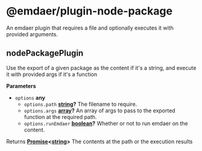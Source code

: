 <!--
  This file was generated by emdaer

  Its template can be found at .emdaer/README.emdaer.md
-->

<h1 id="-emdaer-plugin-node-package">@emdaer/plugin-node-package</h1>
<p>An emdaer plugin that requires a file and optionally executes it with provided arguments.</p>
<!-- Generated by documentation.js. Update this documentation by updating the source code. -->
<h2 id="nodepackageplugin">nodePackagePlugin</h2>
<p>Use the export of a given package as the content if it&#39;s a string,
and execute it with provided args if it&#39;s a function</p>
<p><strong>Parameters</strong></p>
<ul>
<li><code>options</code> <strong>any</strong> <ul>
<li><code>options.path</code> <strong><a href="https://developer.mozilla.org/en-US/docs/Web/JavaScript/Reference/Global_Objects/String">string</a>?</strong> The filename to require.</li>
<li><code>options.args</code> <strong><a href="https://developer.mozilla.org/en-US/docs/Web/JavaScript/Reference/Global_Objects/Array">array</a>?</strong> An array of args to pass to the exported function at the required path.</li>
<li><code>options.runEmdaer</code> <strong><a href="https://developer.mozilla.org/en-US/docs/Web/JavaScript/Reference/Global_Objects/Boolean">boolean</a>?</strong> Whether or not to run emdaer on the content.</li>
</ul>
</li>
</ul>
<p>Returns <strong><a href="https://developer.mozilla.org/en-US/docs/Web/JavaScript/Reference/Global_Objects/Promise">Promise</a>&lt;<a href="https://developer.mozilla.org/en-US/docs/Web/JavaScript/Reference/Global_Objects/String">string</a>&gt;</strong> The contents at the path or the execution results</p>
